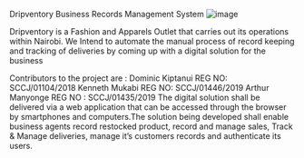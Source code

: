 Dripventory Business Records Management System
![image](https://user-images.githubusercontent.com/91250633/208242597-8fad7c76-dc1b-41e0-bf3a-6568d252a143.png)

Dripventory is a Fashion and Apparels Outlet that carries out its operations within Nairobi.
We Intend to automate the manual process of record keeping and tracking of deliveries by coming up with a digital solution for the business

Contributors to the project are :
Dominic Kiptanui REG NO: SCCJ/01104/2018
Kenneth Mukabi REG NO: SCCJ/01446/2019
Arthur Manyonge REG NO : SCCJ/01435/2019
The digital solution shall be delivered via a web application that can be accessed through the browser by smartphones and computers.The solution being developed shall enable business agents record restocked product, record and manage sales, Track & Manage deliveries, manage it’s customers records and authenticate its users.
